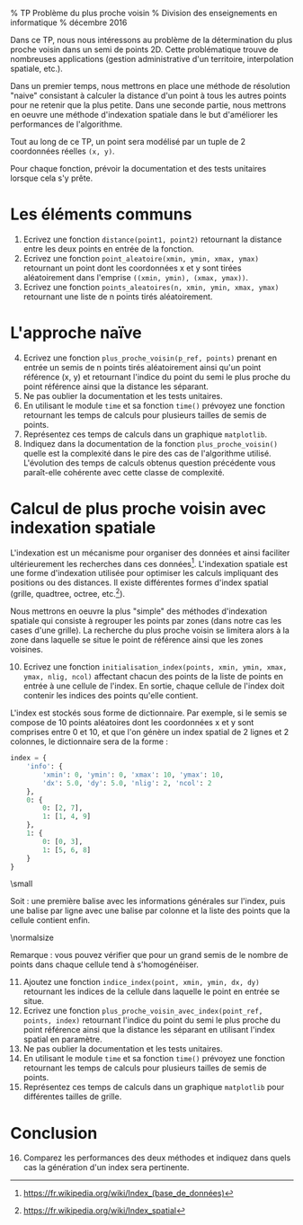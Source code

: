 % TP Problème du plus proche voisin
% Division des enseignements en informatique
% décembre 2016

Dans ce TP, nous nous intéressons au problème de la détermination du plus proche voisin dans un semi de points 2D. Cette problématique trouve de nombreuses applications (gestion administrative d'un territoire, interpolation spatiale, etc.).

Dans un premier temps, nous mettrons en place une méthode de résolution "naive" consistant à calculer la distance d'un point à tous les autres points pour ne retenir que la plus petite. Dans une seconde partie, nous mettrons en oeuvre une méthode d'indexation spatiale dans le but d'améliorer les performances de l'algorithme.

Tout au long de ce TP, un point sera modélisé par un tuple de 2 coordonnées réelles `(x, y)`.

Pour chaque fonction, prévoir la documentation et des tests unitaires lorsque cela s'y prête.


# Les éléments communs #
1. Ecrivez une fonction `distance(point1, point2)` retournant la distance entre les deux points en entrée de la fonction. 
2. Ecrivez une fonction `point_aleatoire(xmin, ymin, xmax, ymax)` retournant un point dont les coordonnées x et y sont tirées aléatoirement dans l'emprise `((xmin, ymin), (xmax, ymax))`.
3. Ecrivez une fonction `points_aleatoires(n, xmin, ymin, xmax, ymax)` retournant une liste de n points tirés aléatoirement.


# L'approche naïve #
4. Ecrivez une fonction `plus_proche_voisin(p_ref, points)` prenant en entrée un semis de n points tirés aléatoirement ainsi qu'un point référence (x, y) et retournant l'indice du point du semi le plus proche du point référence ainsi que la distance les séparant.
5. Ne pas oublier la documentation et les tests unitaires.
6. En utilisant le module `time` et sa fonction `time()` prévoyez une fonction retournant les temps de calculs pour plusieurs tailles de semis de points.
7. Représentez ces temps de calculs dans un graphique `matplotlib`.
8. Indiquez dans la documentation de la fonction `plus_proche_voisin()` quelle est la complexité dans le pire des cas de l'algorithme utilisé. L'évolution des temps de calculs obtenus question précédente vous paraît-elle cohérente avec cette classe de complexité.


# Calcul de plus proche voisin avec indexation spatiale #
L'indexation est un mécanisme pour organiser des données et ainsi faciliter ultérieurement les recherches dans ces données[^1]. L'indexation spatiale est une forme d'indexation utilisée pour optimiser les calculs impliquant des positions ou des distances. Il existe différentes formes d'index spatial (grille, quadtree, octree, etc.[^2]). 

[^1]: <https://fr.wikipedia.org/wiki/Index_(base_de_données)>

[^2]: <https://fr.wikipedia.org/wiki/Index_spatial>

Nous mettrons en oeuvre la plus "simple" des méthodes d'indexation spatiale qui consiste à regrouper les points par zones (dans notre cas les cases d'une grille). La recherche du plus proche voisin se limitera alors à la zone dans laquelle se situe le point de référence ainsi que les zones voisines.

10. Ecrivez une fonction `initialisation_index(points, xmin, ymin, xmax, ymax, nlig, ncol)` affectant chacun des points de la liste de points en entrée à une cellule de l'index. En sortie, chaque cellule de l'index doit contenir les indices des points qu'elle contient.

L'index est stockés sous forme de dictionnaire. Par exemple, si le semis se compose de 10 points aléatoires dont les coordonnées x et y sont comprises entre 0 et 10, et que l'on génère un index spatial de 2 lignes et 2 colonnes, le dictionnaire sera de la forme :

``` python
index = {
	'info': {
		'xmin': 0, 'ymin': 0, 'xmax': 10, 'ymax': 10, 
		'dx': 5.0, 'dy': 5.0, 'nlig': 2, 'ncol': 2
	}, 
	0: {
		0: [2, 7], 
		1: [1, 4, 9]
	}, 
	1: {
		0: [0, 3], 
		1: [5, 6, 8]
	}
}
```

\small

Soit : une première balise avec les informations générales sur l'index, puis une balise par ligne avec une balise par colonne et la liste des points que la cellule contient enfin.

\normalsize

Remarque : vous pouvez vérifier que pour un grand semis de le nombre de points dans chaque cellule tend à s'homogénéiser.


11. Ajoutez une fonction `indice_index(point, xmin, ymin, dx, dy)` retournant les indices de la cellule dans laquelle le point en entrée se situe.
12. Ecrivez une fonction `plus_proche_voisin_avec_index(point_ref, points, index)` retournant l'indice du point du semi le plus proche du point référence ainsi que la distance les séparant en utilisant l'index spatial en paramètre.
13. Ne pas oublier la documentation et les tests unitaires.
14. En utilisant le module `time` et sa fonction `time()` prévoyez une fonction retournant les temps de calculs pour plusieurs tailles de semis de points.
15. Représentez ces temps de calculs dans un graphique `matplotlib` pour différentes tailles de grille.

# Conclusion #
16. Comparez les performances des deux méthodes et indiquez dans quels cas la génération d'un index sera pertinente.


